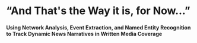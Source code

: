 # “And That's the Way it is, for Now…”   
#### Using Network Analysis, Event Extraction, and Named Entity Recognition to Track Dynamic News Narratives in Written Media Coverage
